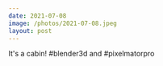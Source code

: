 ```yaml
---
date: 2021-07-08
image: /photos/2021-07-08.jpeg
layout: post
---
```


It's a cabin! #blender3d and #pixelmatorpro
